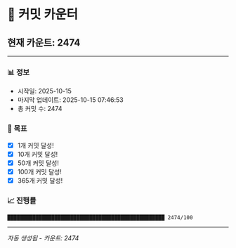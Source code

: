 # 🔢 커밋 카운터

## 현재 카운트: 2474

---

### 📊 정보
- 시작일: 2025-10-15
- 마지막 업데이트: 2025-10-15 07:46:53
- 총 커밋 수: 2474

### 🎯 목표
- [x] 1개 커밋 달성!
- [x] 10개 커밋 달성!
- [x] 50개 커밋 달성!
- [x] 100개 커밋 달성!
- [x] 365개 커밋 달성!

### 📈 진행률
```
██████████████████████████████████████████████████ 2474/100
```

---
*자동 생성됨 - 카운트: 2474*
